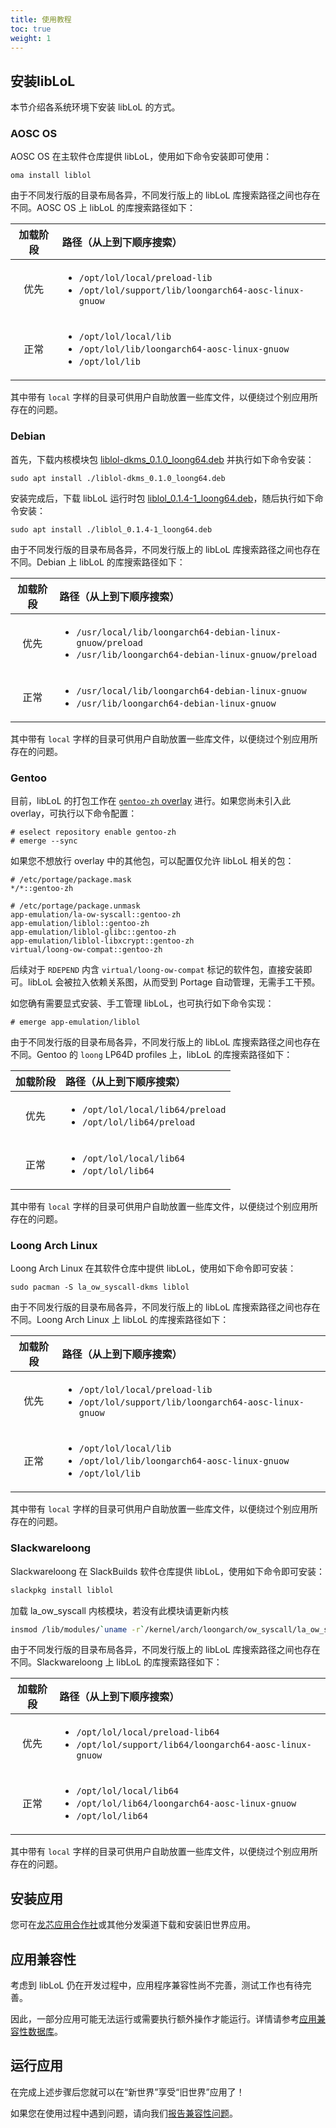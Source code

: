 ```yaml
---
title: 使用教程
toc: true
weight: 1
---
```


## 安装libLoL

本节介绍各系统环境下安装 libLoL 的方式。

### AOSC OS

AOSC OS 在主软件仓库提供 libLoL，使用如下命令安装即可使用：

```
oma install liblol
```

由于不同发行版的目录布局各异，不同发行版上的 libLoL 库搜索路径之间也存在不同。AOSC OS 上 libLoL 的库搜索路径如下：

<!-- see https://github.com/AOSC-Dev/liblol/blob/v0.1.5_pre6/autobuild/build -->

|加载阶段|路径（从上到下顺序搜索）|
|:------:|:---|
|优先|<ul><li><code>/opt/lol/local/preload-lib</code></li><li><code>/opt/lol/support/lib/loongarch64-aosc-linux-gnuow</code></li></ul>|
|正常|<ul><li><code>/opt/lol/local/lib</code></li><li><code>/opt/lol/lib/loongarch64-aosc-linux-gnuow</code></li><li><code>/opt/lol/lib</code></li></ul>|

其中带有 `local` 字样的目录可供用户自助放置一些库文件，以便绕过个别应用所存在的问题。

### Debian

首先，下载内核模块包 [liblol-dkms_0.1.0_loong64.deb](https://github.com/AOSC-Dev/la_ow_syscall/releases/download/debian%2F0.1.0/liblol-dkms_0.1.0_loong64.deb) 并执行如下命令安装：

```
sudo apt install ./liblol-dkms_0.1.0_loong64.deb
```

安装完成后，下载 libLoL 运行时包 [liblol_0.1.4-1_loong64.deb](https://github.com/AOSC-Dev/liblol/releases/download/debian%2Fv0.1.4-1/liblol_0.1.4-1_loong64.deb)，随后执行如下命令安装：

```
sudo apt install ./liblol_0.1.4-1_loong64.deb
```

由于不同发行版的目录布局各异，不同发行版上的 libLoL 库搜索路径之间也存在不同。Debian 上 libLoL 的库搜索路径如下：

<!-- see https://github.com/AOSC-Dev/liblol/blob/debian/v0.1.5_pre6-1/debian/rules -->

|加载阶段|路径（从上到下顺序搜索）|
|:------:|:---|
|优先|<ul><li><code>/usr/local/lib/loongarch64-debian-linux-gnuow/preload</code></li><li><code>/usr/lib/loongarch64-debian-linux-gnuow/preload</code></li></ul>|
|正常|<ul><li><code>/usr/local/lib/loongarch64-debian-linux-gnuow</code></li><li><code>/usr/lib/loongarch64-debian-linux-gnuow</code></li></ul>|

其中带有 `local` 字样的目录可供用户自助放置一些库文件，以便绕过个别应用所存在的问题。

### Gentoo

目前，libLoL 的打包工作在 [`gentoo-zh` overlay](https://github.com/microcai/gentoo-zh)
进行。如果您尚未引入此 overlay，可执行以下命令配置：

```shell-session
# eselect repository enable gentoo-zh
# emerge --sync
```

如果您不想放行 overlay 中的其他包，可以配置仅允许 libLoL 相关的包：

```
# /etc/portage/package.mask
*/*::gentoo-zh

# /etc/portage/package.unmask
app-emulation/la-ow-syscall::gentoo-zh
app-emulation/liblol::gentoo-zh
app-emulation/liblol-glibc::gentoo-zh
app-emulation/liblol-libxcrypt::gentoo-zh
virtual/loong-ow-compat::gentoo-zh
```

后续对于 `RDEPEND` 内含 `virtual/loong-ow-compat` 标记的软件包，直接安装即可。libLoL
会被拉入依赖关系图，从而受到 Portage 自动管理，无需手工干预。

如您确有需要显式安装、手工管理 libLoL，也可执行如下命令实现：

```shell-session
# emerge app-emulation/liblol
```

由于不同发行版的目录布局各异，不同发行版上的 libLoL 库搜索路径之间也存在不同。Gentoo
的 `loong` LP64D profiles 上，libLoL 的库搜索路径如下：

|加载阶段|路径（从上到下顺序搜索）|
|:------:|:---|
|优先|<ul><li><code>/opt/lol/local/lib64/preload</code></li><li><code>/opt/lol/lib64/preload</code></li></ul>|
|正常|<ul><li><code>/opt/lol/local/lib64</code></li><li><code>/opt/lol/lib64</code></li></ul>|

其中带有 `local` 字样的目录可供用户自助放置一些库文件，以便绕过个别应用所存在的问题。

### Loong Arch Linux

Loong Arch Linux 在其软件仓库中提供 libLoL，使用如下命令即可安装：

```
sudo pacman -S la_ow_syscall-dkms liblol
```

由于不同发行版的目录布局各异，不同发行版上的 libLoL 库搜索路径之间也存在不同。Loong Arch Linux 上 libLoL 的库搜索路径如下：

<!-- see https://github.com/loongarchlinux/laur/blob/69696a07a29c270f19def53e985e98fe25949ee1/liblol/PKGBUILD -->

|加载阶段|路径（从上到下顺序搜索）|
|:------:|:---|
|优先|<ul><li><code>/opt/lol/local/preload-lib</code></li><li><code>/opt/lol/support/lib/loongarch64-aosc-linux-gnuow</code></li></ul>|
|正常|<ul><li><code>/opt/lol/local/lib</code></li><li><code>/opt/lol/lib/loongarch64-aosc-linux-gnuow</code></li><li><code>/opt/lol/lib</code></li></ul>|

其中带有 `local` 字样的目录可供用户自助放置一些库文件，以便绕过个别应用所存在的问题。

### Slackwareloong

Slackwareloong 在 SlackBuilds 软件仓库提供 libLoL，使用如下命令即可安装：

```bash
slackpkg install liblol

```

加载 la_ow_syscall 内核模块，若没有此模块请更新内核

```bash
insmod /lib/modules/`uname -r`/kernel/arch/loongarch/ow_syscall/la_ow_syscall.ko
```

由于不同发行版的目录布局各异，不同发行版上的 libLoL 库搜索路径之间也存在不同。Slackwareloong 上 libLoL 的库搜索路径如下：

|加载阶段|路径（从上到下顺序搜索）|
|:------:|:---|
|优先|<ul><li><code>/opt/lol/local/preload-lib64</code></li><li><code>/opt/lol/support/lib64/loongarch64-aosc-linux-gnuow</code></li></ul>|
|正常|<ul><li><code>/opt/lol/local/lib64</code></li><li><code>/opt/lol/lib64/loongarch64-aosc-linux-gnuow</code></li><li><code>/opt/lol/lib64</code></li></ul>|

其中带有 `local` 字样的目录可供用户自助放置一些库文件，以便绕过个别应用所存在的问题。

## 安装应用

您可在[龙芯应用合作社](http://app.loongapps.cn/#/home)或其他分发渠道下载和安装旧世界应用。

## 应用兼容性

考虑到 libLoL 仍在开发过程中，应用程序兼容性尚不完善，测试工作也有待完善。

因此，一部分应用可能无法运行或需要执行额外操作才能运行。详情请参考[应用兼容性数据库](/docs/apps)。

## 运行应用

在完成上述步骤后您就可以在“新世界”享受“旧世界”应用了！

如果您在使用过程中遇到问题，请向我们[报告兼容性问题](/docs/report/)。
